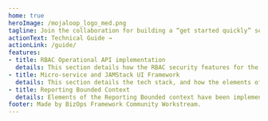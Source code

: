 ```yaml
---
home: true
heroImage: /mojaloop_logo_med.png
tagline: Join the collaboration for building a “get started quickly” set of core business processes that are easy to customise and contribute to open source, and define and follow best practice. 
actionText: Technical Guide →
actionLink: /guide/
features:
- title: RBAC Operational API implementation
  details: This section details how the RBAC security features for the operational API's are implemented in the current Mojaloop version.
- title: Micro-service and JAMStack UI Framework
  details: This section details the tech stack, and how the elements of the micro-service and JAMStack are implemented.
- title: Reporting Bounded Context
  details: Elements of the Reporting Bounded context have been implemented in order to meet the deliverable of being able to trace a transfer end to end.
footer: Made by BizOps Framework Community Workstream.
---
```

